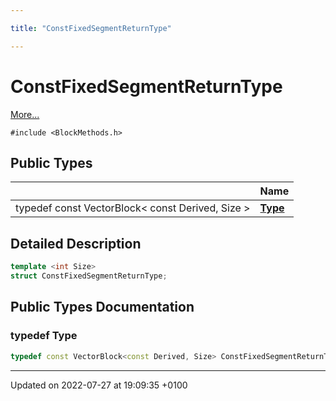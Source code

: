 ```yaml
---

title: "ConstFixedSegmentReturnType"

---
```


# ConstFixedSegmentReturnType



 [More...](#detailed-description)


`#include <BlockMethods.h>`

## Public Types

|                | Name           |
| -------------- | -------------- |
| typedef const VectorBlock< const Derived, Size > | **[Type](http://example.org/classes/structconstfixedsegmentreturntype/#typedef-type)**  |

## Detailed Description

```cpp
template <int Size>
struct ConstFixedSegmentReturnType;
```

## Public Types Documentation

### typedef Type

```cpp
typedef const VectorBlock<const Derived, Size> ConstFixedSegmentReturnType< Size >::Type;
```


-------------------------------

Updated on 2022-07-27 at 19:09:35 +0100